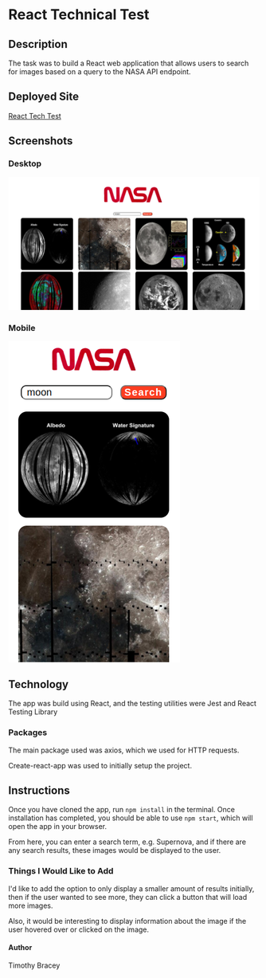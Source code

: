 # React Technical Test

## Description

The task was to build a React web application that allows users to search for images based on a query to the NASA API endpoint.

## Deployed Site

[React Tech Test](https://react-tech-test-mu.vercel.app/)

## Screenshots

### Desktop

![Desktop App](images/NASA-React-Tech-Test-Desktop.png)

### Mobile

![Mobile App](images/NASA-React-Tech-Test-Mobile.png)

## Technology

The app was build using React, and the testing utilities were Jest and React Testing Library

### Packages

The main package used was axios, which we used for HTTP requests.

Create-react-app was used to initially setup the project.

## Instructions

Once you have cloned the app, run ```npm install``` in the terminal. Once installation has completed, you should be able to use ```npm start```, which will open the app in your browser.

From here, you can enter a search term, e.g. Supernova, and if there are any search results, these images would be displayed to the user.

### Things I Would Like to Add

I'd like to add the option to only display a smaller amount of results initially, then if the user wanted to see more, they can click a button that will load more images.

Also, it would be interesting to display information about the image if the user hovered over or clicked on the image.

#### Author

Timothy Bracey
